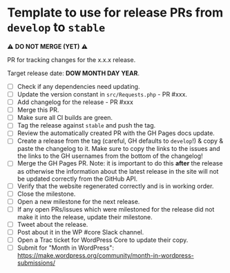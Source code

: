 Template to use for release PRs from `develop` to `stable`
===========================================================

:warning: **DO NOT MERGE (YET)** :warning:

PR for tracking changes for the x.x.x release.

Target release date: **DOW MONTH DAY YEAR**.

- [ ] Check if any dependencies need updating.
- [ ] Update the version constant in `src/Requests.php` - PR #xxx.
- [ ] Add changelog for the release - PR #xxx
- [ ] Merge this PR.
- [ ] Make sure all CI builds are green.
- [ ] Tag the release against `stable` and push the tag.
- [ ] Review the automatically created PR with the GH Pages docs update.
- [ ] Create a release from the tag (careful, GH defaults to `develop`!) & copy & paste the changelog to it.
    Make sure to copy the links to the issues and the links to the GH usernames from the bottom of the changelog!
- [ ] Merge the GH Pages PR.
    Note: it is important to do this **after** the release as otherwise the information about the latest release
    in the site will not be updated correctly from the GitHub API.
- [ ] Verify that the website regenerated correctly and is in working order.
- [ ] Close the milestone.
- [ ] Open a new milestone for the next release.
- [ ] If any open PRs/issues which were milestoned for the release did not make it into the release, update their milestone.
- [ ] Tweet about the release.
- [ ] Post about it in the WP #core Slack channel.
- [ ] Open a Trac ticket for WordPress Core to update their copy.
- [ ] Submit for "Month in WordPress": https://make.wordpress.org/community/month-in-wordpress-submissions/
